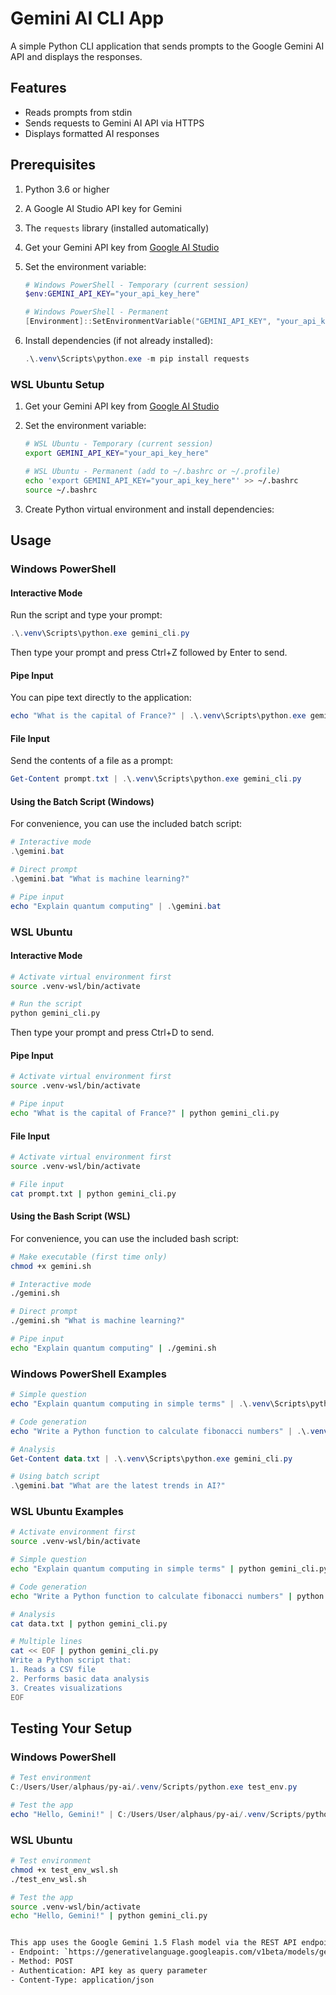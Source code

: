 # Gemini AI CLI App

A simple Python CLI application that sends prompts to the Google Gemini AI API and displays the responses.

## Features

- Reads prompts from stdin
- Sends requests to Gemini AI API via HTTPS
- Displays formatted AI responses


## Prerequisites

1. Python 3.6 or higher
2. A Google AI Studio API key for Gemini
3. The `requests` library (installed automatically)



1. Get your Gemini API key from [Google AI Studio](https://makersuite.google.com/app/apikey)

2. Set the environment variable:
   ```powershell
   # Windows PowerShell - Temporary (current session)
   $env:GEMINI_API_KEY="your_api_key_here"
   
   # Windows PowerShell - Permanent
   [Environment]::SetEnvironmentVariable("GEMINI_API_KEY", "your_api_key_here", "User")
   ```

3. Install dependencies (if not already installed):
   ```powershell
   .\.venv\Scripts\python.exe -m pip install requests
   ```

### WSL Ubuntu Setup

1. Get your Gemini API key from [Google AI Studio](https://makersuite.google.com/app/apikey)

2. Set the environment variable:
   ```bash
   # WSL Ubuntu - Temporary (current session)
   export GEMINI_API_KEY="your_api_key_here"
   
   # WSL Ubuntu - Permanent (add to ~/.bashrc or ~/.profile)
   echo 'export GEMINI_API_KEY="your_api_key_here"' >> ~/.bashrc
   source ~/.bashrc
   ```

3. Create Python virtual environment and install dependencies:

## Usage

### Windows PowerShell

#### Interactive Mode
Run the script and type your prompt:
```powershell
.\.venv\Scripts\python.exe gemini_cli.py
```
Then type your prompt and press Ctrl+Z followed by Enter to send.

#### Pipe Input
You can pipe text directly to the application:
```powershell
echo "What is the capital of France?" | .\.venv\Scripts\python.exe gemini_cli.py
```

#### File Input
Send the contents of a file as a prompt:
```powershell
Get-Content prompt.txt | .\.venv\Scripts\python.exe gemini_cli.py
```

#### Using the Batch Script (Windows)
For convenience, you can use the included batch script:
```powershell
# Interactive mode
.\gemini.bat

# Direct prompt
.\gemini.bat "What is machine learning?"

# Pipe input
echo "Explain quantum computing" | .\gemini.bat
```

### WSL Ubuntu

#### Interactive Mode
```bash
# Activate virtual environment first
source .venv-wsl/bin/activate

# Run the script
python gemini_cli.py
```
Then type your prompt and press Ctrl+D to send.

#### Pipe Input
```bash
# Activate virtual environment first
source .venv-wsl/bin/activate

# Pipe input
echo "What is the capital of France?" | python gemini_cli.py
```

#### File Input
```bash
# Activate virtual environment first
source .venv-wsl/bin/activate

# File input
cat prompt.txt | python gemini_cli.py
```

#### Using the Bash Script (WSL)
For convenience, you can use the included bash script:
```bash
# Make executable (first time only)
chmod +x gemini.sh

# Interactive mode
./gemini.sh

# Direct prompt
./gemini.sh "What is machine learning?"

# Pipe input
echo "Explain quantum computing" | ./gemini.sh
```


### Windows PowerShell Examples
```powershell
# Simple question
echo "Explain quantum computing in simple terms" | .\.venv\Scripts\python.exe gemini_cli.py

# Code generation
echo "Write a Python function to calculate fibonacci numbers" | .\.venv\Scripts\python.exe gemini_cli.py

# Analysis
Get-Content data.txt | .\.venv\Scripts\python.exe gemini_cli.py

# Using batch script
.\gemini.bat "What are the latest trends in AI?"
```

### WSL Ubuntu Examples
```bash
# Activate environment first
source .venv-wsl/bin/activate

# Simple question
echo "Explain quantum computing in simple terms" | python gemini_cli.py

# Code generation
echo "Write a Python function to calculate fibonacci numbers" | python gemini_cli.py

# Analysis
cat data.txt | python gemini_cli.py

# Multiple lines
cat << EOF | python gemini_cli.py
Write a Python script that:
1. Reads a CSV file
2. Performs basic data analysis
3. Creates visualizations
EOF
```

## Testing Your Setup

### Windows PowerShell
```powershell
# Test environment
C:/Users/User/alphaus/py-ai/.venv/Scripts/python.exe test_env.py

# Test the app
echo "Hello, Gemini!" | C:/Users/User/alphaus/py-ai/.venv/Scripts/python.exe gemini_cli.py
```

### WSL Ubuntu
```bash
# Test environment
chmod +x test_env_wsl.sh
./test_env_wsl.sh

# Test the app
source .venv-wsl/bin/activate
echo "Hello, Gemini!" | python gemini_cli.py


This app uses the Google Gemini 1.5 Flash model via the REST API endpoint:
- Endpoint: `https://generativelanguage.googleapis.com/v1beta/models/gemini-1.5-flash:generateContent`
- Method: POST
- Authentication: API key as query parameter
- Content-Type: application/json

